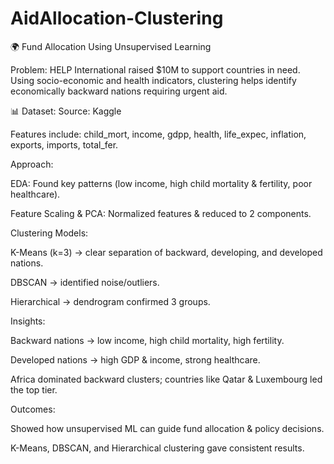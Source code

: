 # AidAllocation-Clustering

🌍 Fund Allocation Using Unsupervised Learning

Problem:
HELP International raised $10M to support countries in need. Using socio-economic and health indicators, clustering helps identify economically backward nations requiring urgent aid.


📊 Dataset:
Source: Kaggle


Features include: child_mort, income, gdpp, health, life_expec, inflation, exports, imports, total_fer.


Approach:

EDA: Found key patterns (low income, high child mortality & fertility, poor healthcare).

Feature Scaling & PCA: Normalized features & reduced to 2 components.


Clustering Models:

K-Means (k=3) → clear separation of backward, developing, and developed nations.

DBSCAN → identified noise/outliers.

Hierarchical → dendrogram confirmed 3 groups.


Insights:

Backward nations → low income, high child mortality, high fertility.

Developed nations → high GDP & income, strong healthcare.

Africa dominated backward clusters; countries like Qatar & Luxembourg led the top tier.


Outcomes:

Showed how unsupervised ML can guide fund allocation & policy decisions.

K-Means, DBSCAN, and Hierarchical clustering gave consistent results.
